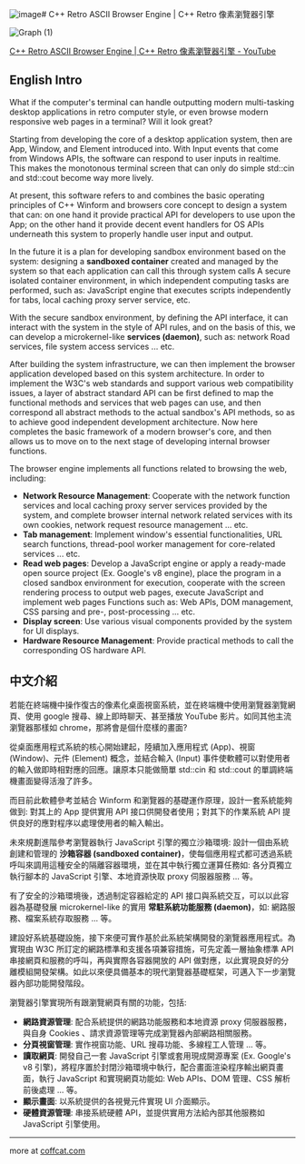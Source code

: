 ![image](https://github.com/IIIHSUAN/myWINDOWS/assets/53747303/3837b701-ee4b-42a9-9f5b-926fe517d9fe)# C++ Retro ASCII Browser Engine | C++ Retro 像素瀏覽器引擎

![Graph (1)](https://github.com/IIIHSUAN/myWINDOWS/assets/53747303/807bad4f-5d32-4ecf-885f-f155b2f2db35)

[C++ Retro ASCII Browser Engine | C++ Retro 像素瀏覽器引擎 - YouTube](https://www.youtube.com/watch?v=RFosePU5LI8&ab_channel=shibacookie)

## English Intro

What if the computer's terminal can handle outputting modern multi-tasking desktop applications in retro computer style, or even browse modern responsive web pages in a terminal? Will it look great?

Starting from developing the core of a desktop application system, then are App, Window, and Element introduced into. With Input events that come from Windows APIs, the software can respond to user inputs in realtime. This makes the monotonous terminal screen that can only do simple std::cin and std::cout become way more lively.

At present, this software refers to and combines the basic operating principles of C++ Winform and browsers core concept to design a system that can: on one hand it provide practical API for developers to use upon the App; on the other hand it provide decent event handlers for OS APIs underneath this system to properly handle user input and output.

In the future it is a plan for developing sandbox environment based on the system: designing a **sandboxed container** created and managed by the system so that each application can call this through system calls A secure isolated container environment, in which independent computing tasks are performed, such as: JavaScript engine that executes scripts independently for tabs, local caching proxy server service, etc.

With the secure sandbox environment, by defining the API interface, it can interact with the system in the style of API rules, and on the basis of this, we can develop a microkernel-like **services (daemon)**, such as: network Road services, file system access services ... etc.

After building the system infrastructure, we can then implement the browser application developed based on this system architecture. In order to implement the W3C's web standards and support various web compatibility issues, a layer of abstract standard API can be first defined to map the functional methods and services that web pages can use, and then correspond all abstract methods to the actual sandbox's API methods, so as to achieve good independent development architecture. Now here completes the basic framework of a modern browser's core, and then allows us to move on to the next stage of developing internal browser functions.

The browser engine implements all functions related to browsing the web, including:

- **Network Resource Management**: Cooperate with the network function services and local caching proxy server services provided by the system, and complete browser internal network related services with its own cookies, network request resource management ... etc.
- **Tab management**: Implement window's essential functionalities, URL search functions, thread-pool worker management for core-related services ... etc.
- **Read web pages**: Develop a JavaScript engine or apply a ready-made open source project (Ex. Google's v8 engine), place the program in a closed sandbox environment for execution, cooperate with the screen rendering process to output web pages, execute JavaScript and implement web pages Functions such as: Web APIs, DOM management, CSS parsing and pre-, post-processing ... etc.
- **Display screen**: Use various visual components provided by the system for UI displays.
- **Hardware Resource Management**: Provide practical methods to call the corresponding OS hardware API.

## 中文介紹

若能在終端機中操作復古的像素化桌面視窗系統，並在終端機中使用瀏覽器瀏覽網頁、使用 google 搜尋、線上即時聊天、甚至播放 YouTube 影片。如同其他主流瀏覽器那樣如 chrome，那將會是個什麼樣的畫面?

從桌面應用程式系統的核心開始建起，陸續加入應用程式 (App)、視窗 (Window)、元件 (Element) 概念，並結合輸入 (Input) 事件使軟體可以對使用者的輸入做即時相對應的回應。讓原本只能做簡單 std::cin 和 std::cout 的單調終端機畫面變得活潑了許多。

而目前此軟體參考並結合 Winform 和瀏覽器的基礎運作原理，設計一套系統能夠做到: 對其上的 App 提供實用 API 接口供開發者使用；對其下的作業系統 API 提供良好的應對程序以處理使用者的輸入輸出。

未來規劃進階參考瀏覽器執行 JavaScript 引擎的獨立沙箱環境: 設計一個由系統創建和管理的 **沙箱容器 (sandboxed container)**，使每個應用程式都可透過系統呼叫來調用這種安全的隔離容器環境，並在其中執行獨立運算任務如: 各分頁獨立執行腳本的 JavaScript 引擎、本地資源快取 proxy 伺服器服務 ... 等。

有了安全的沙箱環境後，透過制定容器給定的 API 接口與系統交互，可以以此容器為基礎發展 microkernel-like 的實用 **常駐系統功能服務 (daemon)**，如: 網路服務、檔案系統存取服務 ... 等。

建設好系統基礎設施，接下來便可實作基於此系統架構開發的瀏覽器應用程式。為實現由 W3C 所訂定的網路標準和支援各項兼容措施，可先定義一層抽象標準 API 串接網頁和服務的呼叫，再與實際各容器開放的 API 做對應，以此實現良好的分離模組開發架構。如此以來便具備基本的現代瀏覽器基礎框架，可邁入下一步瀏覽器內部功能開發階段。

瀏覽器引擎實現所有跟瀏覽網頁有關的功能，包括:

- **網路資源管理**: 配合系統提供的網路功能服務和本地資源 proxy 伺服器服務，與自身 Cookies 、請求資源管理等完成瀏覽器內部網路相關服務。
- **分頁視窗管理**: 實作視窗功能、URL 搜尋功能、多線程工人管理 ... 等。
- **讀取網頁**: 開發自己一套 JavaScript 引擎或套用現成開源專案 (Ex. Google's v8 引擎)，將程序置於封閉沙箱環境中執行，配合畫面渲染程序輸出網頁畫面，執行 JavaScript 和實現網頁功能如: Web APIs、DOM 管理、CSS 解析前後處理 ... 等。
- **顯示畫面**: 以系統提供的各視覺元件實現 UI 介面顯示。
- **硬體資源管理**: 串接系統硬體 API，並提供實用方法給內部其他服務如 JavaScript 引擎使用。

---

more at [coffcat.com](https://coffcat.com)
